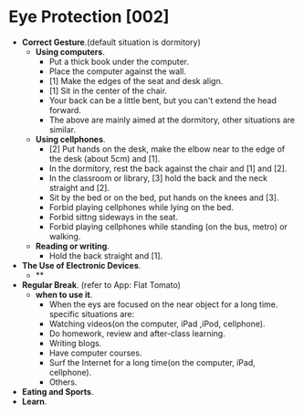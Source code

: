# Eye Protection [002]
- **Correct Gesture**.(default situation is dormitory)
    - **Using computers**. 
        - Put a thick book under the computer.
        - Place the computer against the wall.
        - [1] Make the edges of the seat and desk align.
        - [1] Sit in the center of the chair.
        - Your back can be a little bent, but you can't extend the head forward.
        - The above are mainly aimed at the dormitory, other situations are similar.
    - **Using cellphones**.
        - [2] Put hands on the desk, make the elbow near to the edge of the desk (about 5cm) and [1].
        - In the dormitory, rest the back against the chair and [1] and [2].
        - In the classroom or library, [3] hold the back and the neck straight and [2].
        - Sit by the bed or on the bed, put hands on the knees and [3]. 
        - Forbid playing cellphones while lying on the bed.
        - Forbid sittng sideways in the seat.
        - Forbid playing cellphones while standing (on the bus, metro) or walking.
    - **Reading or writing**.
        - Hold the back straight and [1].
- **The Use of Electronic Devices**.
    - **
- **Regular Break**. (refer to App: Flat Tomato)
    - **when to use it**.
        - When the eys are focused on the near object for a long time. specific situations are: 
        - Watching videos(on the computer, iPad ,iPod, cellphone).
        - Do homework, review and after-class learning.
        - Writing blogs.
        - Have computer courses.
        - Surf the Internet for a long time(on the computer, iPad, cellphone).
        - Others.
- **Eating and Sports**.
- **Learn**.
